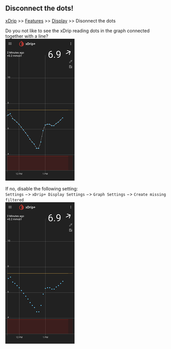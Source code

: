 ## Disconnect the dots!  
[xDrip](../README.md) >> [Features](./Features_page.md) >> [Display](./Display/Display.md) >> Disonnect the dots  
  
Do you not like to see the xDrip reading dots in the graph connected together with a line?  
![](./images/ConnectDots.png)  
  
If no, disable the following setting:  
`Settings` &#8722;> `xDrip+ Display Settings` &#8722;> `Graph Settings` &#8722;> `Create missing filtered`  
![](./images/ConnectDots2.png)  
